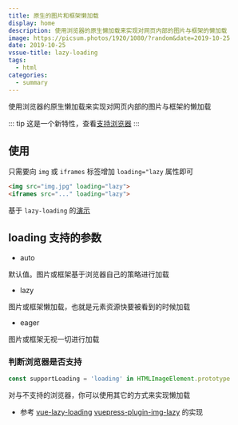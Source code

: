 ```yaml
---
title: 原生的图片和框架懒加载
display: home
description: 使用浏览器的原生懒加载来实现对网页内部的图片与框架的懒加载
image: https://picsum.photos/1920/1080/?random&date=2019-10-25
date: 2019-10-25
vssue-title: lazy-loading
tags:
  - html
categories:
  - summary
---
```


使用浏览器的原生懒加载来实现对网页内部的图片与框架的懒加载

<!-- more -->

::: tip
这是一个新特性，查看[支持浏览器](https://caniuse.com/#feat=loading-lazy-attr)
:::

## 使用

只需要向 `img` 或 `iframes` 标签增加 `loading="lazy` 属性即可

``` html
<img src="img.jpg" loading="lazy">
<iframes src="..." loading="lazy">
```

基于 `lazy-loading` 的[演示](https://tolking.github.io/vuepress-plugin-img-lazy/preview.html)

## loading 支持的参数

- auto

默认值。图片或框架基于浏览器自己的策略进行加载

- lazy

图片或框架懒加载，也就是元素资源快要被看到的时候加载

- eager

图片或框架无视一切进行加载

### 判断浏览器是否支持

``` js
const supportLoading = 'loading' in HTMLImageElement.prototype
```

对与不支持的浏览器，你可以使用其它的方式来实现懒加载

- 参考 [vue-lazy-loading](https://github.com/tolking/vue-lazy-loading) [vuepress-plugin-img-lazy](https://github.com/tolking/vuepress-plugin-img-lazy) 的实现
